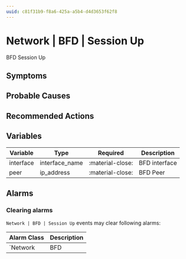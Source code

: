 ```yaml
---
uuid: c81f31b9-f8a6-425a-a5b4-d4d3653f62f8
---
```

# Network | BFD | Session Up

BFD Session Up

## Symptoms

## Probable Causes

## Recommended Actions

## Variables

Variable | Type | Required | Description
--- | --- | --- | ---
interface | interface_name | :material-close: | BFD interface
peer | ip_address | :material-close: | BFD Peer

## Alarms

### Clearing alarms

`Network | BFD | Session Up` events may clear following alarms:

Alarm Class | Description
--- | ---
`Network | BFD | Session Down` | dispose
